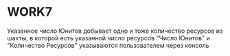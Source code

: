 # WORK7
  Указанное число Юнитов добывает одно и тоже количество ресурсов из шахты, 
  в которой есть указанной число ресурсов 
  "Число Юнитов" и "Количество Ресурсов" указываются пользователем через консоль 
